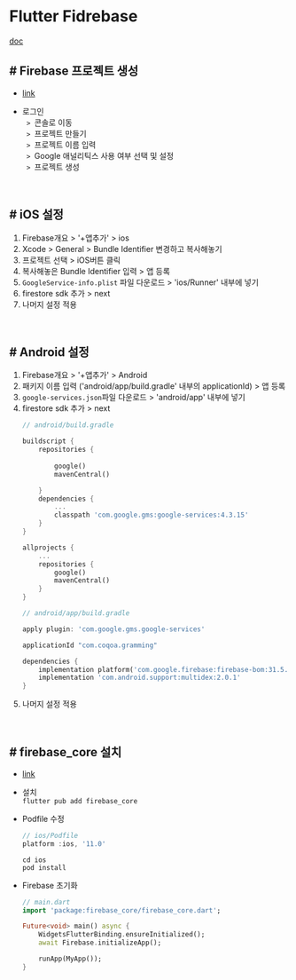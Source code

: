 # Flutter Fidrebase
[doc](https://firebase.google.com/docs/flutter/setup?hl=ko&platform=ios)
## # Firebase 프로젝트 생성

- [link](https://firebase.google.com)

- 로그인  
`  >  `콘솔로 이동  
`  >  `프로젝트 만들기  
`  >  `프로젝트 이름 입력  
`  >  `Google 애널리틱스 사용 여부 선택 및 설정  
`  >  `프로젝트 생성

<br>
 
## # iOS 설정
1. Firebase개요 > '+앱추가' > ios
2. Xcode > General > Bundle Identifier 변경하고 복사해놓기
3. 프로젝트 선택 > iOS버튼 클릭
4. 복사해놓은 Bundle Identifier 입력 > 앱 등록 
5. `GoogleService-info.plist` 파일 다운로드 > 'ios/Runner' 내부에 넣기
6. firestore sdk 추가 > next 
7. 나머지 설정 적용

<br>
 
## # Android 설정
1. Firebase개요 > '+앱추가' > Android
2. 패키지 이름 입력 ('android/app/build.gradle' 내부의 applicationId) > 앱 등록
3. `google-services.json`파일 다운로드 > 'android/app' 내부에 넣기
4. firestore sdk 추가 > next 
    ```dart
    // android/build.gradle

    buildscript {
        repositories {
            
            google()  
            mavenCentral()  

        }
        dependencies {
            ...
            classpath 'com.google.gms:google-services:4.3.15'
        }
    }

    allprojects {
        ...
        repositories {
            google() 
            mavenCentral()
        }
    }
    ```
    ```dart
    // android/app/build.gradle

    apply plugin: 'com.google.gms.google-services' 

    applicationId "com.coqoa.gramming"

    dependencies {
        implementation platform('com.google.firebase:firebase-bom:31.5.0')
        implementation 'com.android.support:multidex:2.0.1'
    }
    ```
5. 나머지 설정 적용

<br>

## # firebase_core 설치  
- [link](https://pub.dev/packages/firebase_core)

- 설치  
  `flutter pub add firebase_core`

- Podfile 수정
    ```dart
    // ios/Podfile
    platform :ios, '11.0'
    ```
    `cd ios`  
    `pod install`
- Firebase 초기화
    ```dart
    // main.dart
    import 'package:firebase_core/firebase_core.dart';

    Future<void> main() async {
        WidgetsFlutterBinding.ensureInitialized();
        await Firebase.initializeApp();

        runApp(MyApp());
    }
    ```

